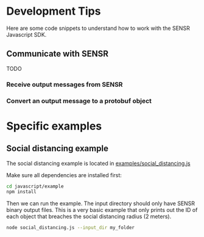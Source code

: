 # Development Tips

Here are some code snippets to understand how to work with the SENSR Javascript SDK.

## Communicate with SENSR
TODO
<!-- ```javascript
'use strict';

// Include SENSR SDK
const sensr = require('sensr_js_sdk')


``` -->

### Receive output messages from SENSR

### Convert an output message to a protobuf object

# Specific examples

## Social distancing example
The social distancing example is located in [examples/social_distancing.js](./examples/social_distancing.js)

Make sure all dependencies are installed first:

```bash
cd javascript/example
npm install
```

Then we can run the example. The input directory should only have SENSR binary output files.
This is a very basic example that only prints out the ID of each object that breaches the social distancing radius (2 meters).
```bash
node social_distancing.js --input_dir my_folder
```
